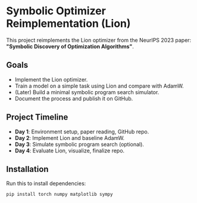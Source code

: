# Symbolic Optimizer Reimplementation (Lion)

This project reimplements the Lion optimizer from the NeurIPS 2023 paper:
**"Symbolic Discovery of Optimization Algorithms"**.

## Goals

- Implement the Lion optimizer.
- Train a model on a simple task using Lion and compare with AdamW.
- (Later) Build a minimal symbolic program search simulator.
- Document the process and publish it on GitHub.

## Project Timeline

- **Day 1**: Environment setup, paper reading, GitHub repo.
- **Day 2**: Implement Lion and baseline AdamW.
- **Day 3**: Simulate symbolic program search (optional).
- **Day 4**: Evaluate Lion, visualize, finalize repo.

## Installation

Run this to install dependencies:

```bash
pip install torch numpy matplotlib sympy
```
